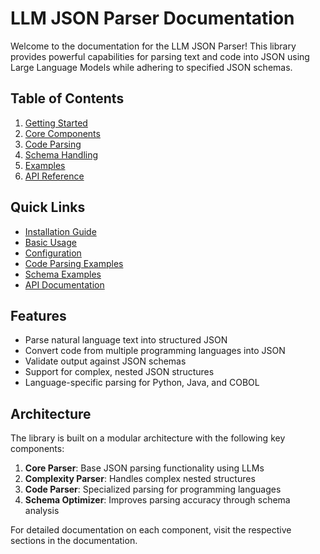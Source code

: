 # LLM JSON Parser Documentation

Welcome to the documentation for the LLM JSON Parser! This library provides powerful capabilities for parsing text and code into JSON using Large Language Models while adhering to specified JSON schemas.

## Table of Contents

1. [Getting Started](getting-started.md)
2. [Core Components](components/README.md)
3. [Code Parsing](code-parsing/README.md)
4. [Schema Handling](schema-handling/README.md)
5. [Examples](examples/README.md)
6. [API Reference](api-reference/README.md)

## Quick Links

- [Installation Guide](getting-started.md#installation)
- [Basic Usage](getting-started.md#basic-usage)
- [Configuration](getting-started.md#configuration)
- [Code Parsing Examples](examples/code-parsing.md)
- [Schema Examples](examples/schemas.md)
- [API Documentation](api-reference/README.md)

## Features

- Parse natural language text into structured JSON
- Convert code from multiple programming languages into JSON
- Validate output against JSON schemas
- Support for complex, nested JSON structures
- Language-specific parsing for Python, Java, and COBOL

## Architecture

The library is built on a modular architecture with the following key components:

1. **Core Parser**: Base JSON parsing functionality using LLMs
2. **Complexity Parser**: Handles complex nested structures
3. **Code Parser**: Specialized parsing for programming languages
4. **Schema Optimizer**: Improves parsing accuracy through schema analysis

For detailed documentation on each component, visit the respective sections in the documentation.
